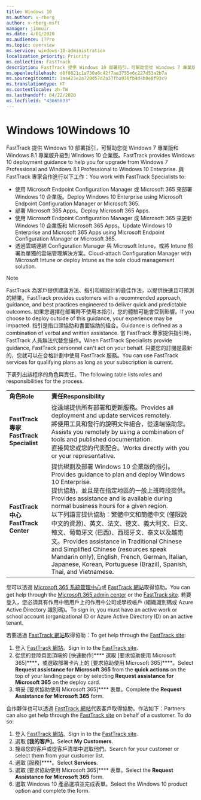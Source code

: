 ```yaml
---
title: Windows 10
ms.author: v-rberg
author: v-rberg-msft
manager: jimmuir
ms.date: 4/01/2020
ms.audience: ITPro
ms.topic: overview
ms.service: windows-10-administration
localization_priority: Priority
ms.collection: FastTrack
description: FastTrack 提供 Windows 10 部署指引，可幫助您從 Windows 7 專業版和 Windows 8.1 專業版升級到 Windows 10 企業版。
ms.openlocfilehash: d8f8821c1a730a8c42f7ae3755e6c227d53a2b7a
ms.sourcegitcommit: 1aa423e2a720d57d2a37fba930fb4d4b0e8f93c9
ms.translationtype: HT
ms.contentlocale: zh-TW
ms.lasthandoff: 04/22/2020
ms.locfileid: "43665833"
---
```

# <a name="windows-10"></a><span data-ttu-id="704c2-103">Windows 10</span><span class="sxs-lookup"><span data-stu-id="704c2-103">Windows 10</span></span>

<span data-ttu-id="704c2-104">FastTrack 提供 Windows 10 部署指引，可幫助您從 Windows 7 專業版和 Windows 8.1 專業版升級到 Windows 10 企業版。</span><span class="sxs-lookup"><span data-stu-id="704c2-104">FastTrack provides Windows 10 deployment guidance to help you for upgrade from Windows 7 Professional and Windows 8.1 Professional to Windows 10 Enterprise.</span></span> <span data-ttu-id="704c2-105">與 FastTrack 專家合作進行以下工作：</span><span class="sxs-lookup"><span data-stu-id="704c2-105">You work with FastTrack Specialists to:</span></span>

- <span data-ttu-id="704c2-106">使用 Microsoft Endpoint Configuration Manager 或 Microsoft 365 來部署 Windows 10 企業版。</span><span class="sxs-lookup"><span data-stu-id="704c2-106">Deploy Windows 10 Enterprise using Microsoft Endpoint Configuration Manager or Microsoft 365.</span></span>
- <span data-ttu-id="704c2-107">部署 Microsoft 365 Apps。</span><span class="sxs-lookup"><span data-stu-id="704c2-107">Deploy Microsoft 365 Apps.</span></span> 
- <span data-ttu-id="704c2-108">使用 Microsoft Endpoint Configuration Manager 或 Microsoft 365 來更新 Windows 10 企業版和 Microsoft 365 Apps。</span><span class="sxs-lookup"><span data-stu-id="704c2-108">Update Windows 10 Enterprise and Microsoft 365 Apps using Microsoft Endpoint Configuration Manager or Microsoft 365.</span></span>
- <span data-ttu-id="704c2-109">透過雲端連結 Configuration Manager 與 Microsoft Intune，或將 Intune 部署為單獨的雲端管理解決方案。</span><span class="sxs-lookup"><span data-stu-id="704c2-109">Cloud-attach Configuration Manager with Microsoft Intune or deploy Intune as the sole cloud management solution.</span></span>
  
> [!NOTE]
> <span data-ttu-id="704c2-110">FastTrack 為客戶提供建議方法、指引和經設計的最佳作法，以提供快速且可預測的結果。</span><span class="sxs-lookup"><span data-stu-id="704c2-110">FastTrack provides customers with a recommended approach, guidance, and best practices engineered to deliver quick and predictable outcomes.</span></span> <span data-ttu-id="704c2-111">如果您選擇在部署時不使用本指引，您的體驗可能會受到影響。</span><span class="sxs-lookup"><span data-stu-id="704c2-111">If you choose to deploy outside of this guidance, your experience may be impacted.</span></span> <span data-ttu-id="704c2-112">指引是指口頭協助和書面協助的組合。</span><span class="sxs-lookup"><span data-stu-id="704c2-112">Guidance is defined as a combination of verbal and written assistance.</span></span> <span data-ttu-id="704c2-113">當 FastTrack 專家提供指引時，FastTrack 人員無法代替您操作。</span><span class="sxs-lookup"><span data-stu-id="704c2-113">When FastTrack Specialists provide guidance, FastTrack personnel can't act on your behalf.</span></span> <span data-ttu-id="704c2-114">只要您的訂閱是最新的，您就可以在合格計劃中使用 FastTrack 服務。</span><span class="sxs-lookup"><span data-stu-id="704c2-114">You can use FastTrack services for qualifying plans as long as your subscription is current.</span></span>  
    
<span data-ttu-id="704c2-115">下表列出該程序的角色與責任。</span><span class="sxs-lookup"><span data-stu-id="704c2-115">The following table lists roles and responsibilities for the process.</span></span>

|||
|:-----|:-----|
|<span data-ttu-id="704c2-116">**角色**</span><span class="sxs-lookup"><span data-stu-id="704c2-116">**Role**</span></span> <br/> |<span data-ttu-id="704c2-117">**責任**</span><span class="sxs-lookup"><span data-stu-id="704c2-117">**Responsibility**</span></span> <br/> |
|<span data-ttu-id="704c2-118">**FastTrack 專家**</span><span class="sxs-lookup"><span data-stu-id="704c2-118">**FastTrack Specialist**</span></span> <br/> |<span data-ttu-id="704c2-119">從遠端提供所有部署和更新服務。</span><span class="sxs-lookup"><span data-stu-id="704c2-119">Provides all deployment and update services remotely.</span></span>  <br/> <span data-ttu-id="704c2-120">將使用工具和發行的說明文件組合，從遠端協助您。</span><span class="sxs-lookup"><span data-stu-id="704c2-120">Assists you remotely by using a combination of tools and published documentation.</span></span> <br/> <span data-ttu-id="704c2-121">直接與您或您的代表配合。</span><span class="sxs-lookup"><span data-stu-id="704c2-121">Works directly with you or your representative.</span></span>|
|<span data-ttu-id="704c2-122">**FastTrack 中心**</span><span class="sxs-lookup"><span data-stu-id="704c2-122">**FastTrack Center**</span></span>  <br/> |<span data-ttu-id="704c2-123">提供規劃及部署 Windows 10 企業版的指引。</span><span class="sxs-lookup"><span data-stu-id="704c2-123">Provides guidance to plan and deploy Windows 10 Enterprise.</span></span>   <br/> <span data-ttu-id="704c2-124">提供協助，並且是在指定地區的一般上班時段提供。</span><span class="sxs-lookup"><span data-stu-id="704c2-124">Provides assistance and is available during normal business hours for a given region.</span></span> <br/> <span data-ttu-id="704c2-125">以下列語言提供協助：繁體中文和簡體中文 (僅限說中文的資源)、英文、法文、德文、義大利文、日文、韓文、葡萄牙文 (巴西)、西班牙文、泰文以及越南文。</span><span class="sxs-lookup"><span data-stu-id="704c2-125">Provides assistance in Traditional Chinese and Simplified Chinese (resources speak Mandarin only), English, French, German, Italian, Japanese, Korean, Portuguese (Brazil), Spanish, Thai, and Vietnamese.</span></span>|
 
<span data-ttu-id="704c2-126">您可以透過 [Microsoft 365 系統管理中心](https://go.microsoft.com/fwlink/?linkid=2032704)或 [FastTrack 網站](https://go.microsoft.com/fwlink/?linkid=780698)取得協助。</span><span class="sxs-lookup"><span data-stu-id="704c2-126">You can get help through the [Microsoft 365 admin center](https://go.microsoft.com/fwlink/?linkid=2032704) or the [FastTrack site](https://go.microsoft.com/fwlink/?linkid=780698).</span></span> <span data-ttu-id="704c2-127">若要登入，您必須具有作用中租用戶上的作用中公司或學校帳戶 (組織識別碼或 Azure Active Directory 識別碼)。</span><span class="sxs-lookup"><span data-stu-id="704c2-127">To sign in, you must have an active work or school account (organizational ID or Azure Active Directory ID) on an active tenant.</span></span> 

<span data-ttu-id="704c2-128">若要透過 [FastTrack 網站](https://go.microsoft.com/fwlink/?linkid=780698)取得協助：</span><span class="sxs-lookup"><span data-stu-id="704c2-128">To get help through the [FastTrack site](https://go.microsoft.com/fwlink/?linkid=780698):</span></span> 
1.    <span data-ttu-id="704c2-129">登入 [FastTrack 網站](https://go.microsoft.com/fwlink/?linkid=780698)。</span><span class="sxs-lookup"><span data-stu-id="704c2-129">Sign in to the [FastTrack site](https://go.microsoft.com/fwlink/?linkid=780698).</span></span> 
2.    <span data-ttu-id="704c2-130">從您的登陸頁面頂端的 [快速動作]\*\*\*\* 選取 [要求協助使用 Microsoft 365]\*\*\*\*，或選取部署卡片上的 [要求協助使用 Microsoft 365]\*\*\*\*。</span><span class="sxs-lookup"><span data-stu-id="704c2-130">Select **Request assistance for Microsoft 365** from the **quick actions** on the top of your landing page or by selecting **Request assistance for Microsoft 365** on the deploy card.</span></span>
3.    <span data-ttu-id="704c2-131">填妥 [要求協助使用 Microsoft 365]\*\*\*\* 表單。</span><span class="sxs-lookup"><span data-stu-id="704c2-131">Complete the **Request Assistance for Microsoft 365** form.</span></span>
  
<span data-ttu-id="704c2-p104">合作夥伴也可以透過 [FastTrack 網站](https://go.microsoft.com/fwlink/?linkid=780698)代表客戶取得協助。作法如下：</span><span class="sxs-lookup"><span data-stu-id="704c2-p104">Partners can also get help through the [FastTrack site](https://go.microsoft.com/fwlink/?linkid=780698) on behalf of a customer. To do so:</span></span>
1.    <span data-ttu-id="704c2-134">登入 [FastTrack 網站](https://go.microsoft.com/fwlink/?linkid=780698)。</span><span class="sxs-lookup"><span data-stu-id="704c2-134">Sign in to the [FastTrack site](https://go.microsoft.com/fwlink/?linkid=780698).</span></span> 
2.    <span data-ttu-id="704c2-135">選取 **[我的客戶]**。</span><span class="sxs-lookup"><span data-stu-id="704c2-135">Select **My Customers**.</span></span>
3.    <span data-ttu-id="704c2-136">搜尋您的客戶或從客戶清單中選取他們。</span><span class="sxs-lookup"><span data-stu-id="704c2-136">Search for your customer or select them from your customer list.</span></span>
4.    <span data-ttu-id="704c2-137">選取 [服務]\*\*\*\*。</span><span class="sxs-lookup"><span data-stu-id="704c2-137">Select **Services**.</span></span>
5.    <span data-ttu-id="704c2-138">選取 [要求協助使用 Microsoft 365]\*\*\*\* 表單。</span><span class="sxs-lookup"><span data-stu-id="704c2-138">Select the **Request Assistance for Microsoft 365** form.</span></span>
6.    <span data-ttu-id="704c2-139">選取 Windows 10 產品選項並完成表單。</span><span class="sxs-lookup"><span data-stu-id="704c2-139">Select the Windows 10 product option and complete the form.</span></span>
 
